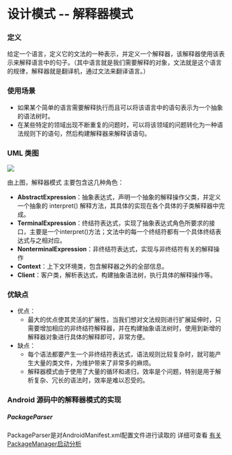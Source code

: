 # 设计模式 -- 解释器模式

### 定义

给定一个语言，定义它的文法的一种表示，并定义一个解释器，该解释器使用该表示来解释语言中的句子。（其中语言就是我们需要解释的对象，文法就是这个语言的规律，解释器就是翻译机，通过文法来翻译语言。）

### 使用场景

- 如果某个简单的语言需要解释执行而且可以将该语言中的语句表示为一个抽象的语法树时。
- 在某些特定的领域出现不断重复的问题时，可以将该领域的问题转化为一种语法规则下的语句，然后构建解释器来解释该语句。

### UML 类图

![](https://github.com/mrlsm/Note/blob/master/designPatterns/images/interperter_uml.jpg)

由上图，解释器模式 主要包含这几种角色：
- **AbstractExpression**：抽象表达式，声明一个抽象的解释操作父类，并定义一个抽象的 interpret() 解释方法，其具体的实现在各个具体的子类解释器中完成。
- **TerminalExpression**：终结符表达式，实现了抽象表达式角色所要求的接口，主要是一个interpret()方法；文法中的每一个终结符都有一个具体终结表达式与之相对应。
- **NonterminalExpression**：非终结符表达式，实现与非终结符有关的解释操作
- **Context**：上下文环境类，包含解释器之外的全部信息。
- **Client**：客户类，解析表达式，构建抽象语法树，执行具体的解释操作等。

### 优缺点
- 优点：
    - 最大的优点使其灵活的扩展性，当我们想对文法规则进行扩展延伸时，只需要增加相应的非终结符解释器，并在构建抽象语法树时，使用到新增的解释器对象进行具体的解释即可，非常方便。
- 缺点：
    - 每个语法都要产生一个非终结符表达式，语法规则比较复杂时，就可能产生大量的类文件，为维护带来了非常多的麻烦。
	- 解释器模式由于使用了大量的循环和递归，效率是个问题，特别是用于解析复杂、冗长的语法时，效率是难以忍受的。

### Android 源码中的解释器模式的实现

##### PackageParser
PackageParser是对AndroidManifest.xml配置文件进行读取的
详细可查看 [有关PackageManager启动分析](http://gityuan.com/2016/11/06/packagemanager/)
